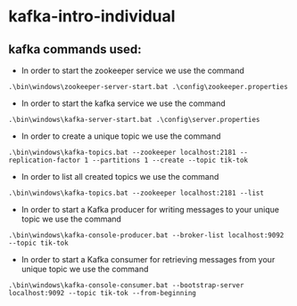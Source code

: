 # kafka-intro-individual

## kafka commands used:
- In order to start the zookeeper service we use the command
```
.\bin\windows\zookeeper-server-start.bat .\config\zookeeper.properties
```
- In order to start the kafka service we use the command
```
.\bin\windows\kafka-server-start.bat .\config\server.properties
```
- In order to create a unique topic we use the command
```
.\bin\windows\kafka-topics.bat --zookeeper localhost:2181 --replication-factor 1 --partitions 1 --create --topic tik-tok
```
- In order to list all created topics we use the command
```
.\bin\windows\kafka-topics.bat --zookeeper localhost:2181 --list
```
- In order to start a Kafka producer for writing messages to your unique topic we use the command
```
.\bin\windows\kafka-console-producer.bat --broker-list localhost:9092 --topic tik-tok
```
- In order to start a Kafka consumer for retrieving messages from your unique topic we use the command
```
.\bin\windows\kafka-console-consumer.bat --bootstrap-server localhost:9092 --topic tik-tok --from-beginning
```
